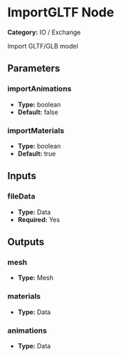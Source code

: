 
# ImportGLTF Node

**Category:** IO / Exchange

Import GLTF/GLB model

## Parameters


### importAnimations
- **Type:** boolean
- **Default:** false





### importMaterials
- **Type:** boolean
- **Default:** true





## Inputs


### fileData
- **Type:** Data
- **Required:** Yes



## Outputs


### mesh
- **Type:** Mesh



### materials
- **Type:** Data



### animations
- **Type:** Data




